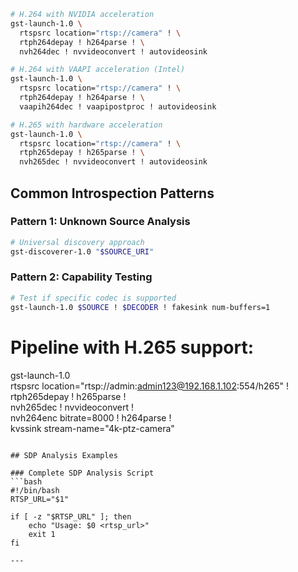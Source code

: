 ```bash
# H.264 with NVIDIA acceleration
gst-launch-1.0 \
  rtspsrc location="rtsp://camera" ! \
  rtph264depay ! h264parse ! \
  nvh264dec ! nvvideoconvert ! autovideosink

# H.264 with VAAPI acceleration (Intel)
gst-launch-1.0 \
  rtspsrc location="rtsp://camera" ! \
  rtph264depay ! h264parse ! \
  vaapih264dec ! vaapipostproc ! autovideosink

# H.265 with hardware acceleration
gst-launch-1.0 \
  rtspsrc location="rtsp://camera" ! \
  rtph265depay ! h265parse ! \
  nvh265dec ! nvvideoconvert ! autovideosink
```

## Common Introspection Patterns

### Pattern 1: Unknown Source Analysis
```bash
# Universal discovery approach
gst-discoverer-1.0 "$SOURCE_URI"
```

### Pattern 2: Capability Testing
```bash
# Test if specific codec is supported
gst-launch-1.0 $SOURCE ! $DECODER ! fakesink num-buffers=1
```

# Pipeline with H.265 support:
gst-launch-1.0 \
  rtspsrc location="rtsp://admin:admin123@192.168.1.102:554/h265" ! \
  rtph265depay ! h265parse ! \
  nvh265dec ! nvvideoconvert ! \
  nvh264enc bitrate=8000 ! h264parse ! \
  kvssink stream-name="4k-ptz-camera"
```

## SDP Analysis Examples

### Complete SDP Analysis Script
```bash
#!/bin/bash
RTSP_URL="$1"

if [ -z "$RTSP_URL" ]; then
    echo "Usage: $0 <rtsp_url>"
    exit 1
fi

---

